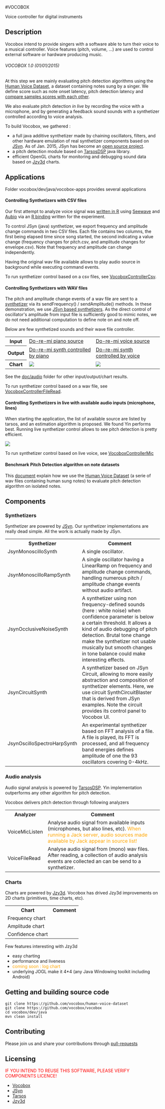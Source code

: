 #VOCOBOX

Voice controller for digital instruments

<script src="doc/scripts/mermaid.full.min.js"></script>

## Description

Vocobox intend to provide singers with a software able to turn their voice to a musical controller. Voice features (pitch, volume, ...) are used to control external software or hardware producing music.

###### VOCOBOX 1.0 (01/01/2015)

At this step we are mainly evaluating pitch detection algorithms using the <a href="https://github.com/vocobox/human-voice-dataset">Human Voice Dataset</a>, a dataset containing notes sung by a singer. We define score such as note onset latency, pitch detection latency and <a href="https://github.com/vocobox/vocobox/blob/master/Benchmark.md">compare samples scores with each other</a>.

We also evaluate pitch detection <i>in live</i> by recording the voice with a microphone, and by generating a feedback sound sounds with a synthetizer controlled according to voice analysis.

To build Vocobox, we gathered :
* a full java additive synthetizer made by chaining oscillators, filters, and other hardware emulation of real synthetizer components based on <a href="http://www.softsynth.com/jsyn/">JSyn</a>. As of Jan. 2015, JSyn has become an <a href="https://github.com/philburk/jsyn">open source project</a>.
* a pitch detection module based on <a href="https://github.com/JorenSix/TarsosDSP">TarsosDSP</a> java library.
* efficient OpenGL charts for monitoring and debugging sound data based on <a href="http://www.jzy3d.org/">Jzy3d</a> charts.

## Applications

Folder vocobox/dev/java/vocobox-apps provides several applications

#### Controlling Synthetizers with CSV files

Our first attempt to analyze voice signal was <a href="https://github.com/vocobox/vocobox/blob/master/dev/r">written in R</a> using <a href="http://rug.mnhn.fr/seewave/">Seewave</a> and <a href="http://aubio.org/">Aubio</a> via an <a href="https://github.com/vocobox/aubio-r/">R binding</a> written for the experiment.

To control JSyn (java) synthetizer, we export frequency and amplitude change commands in two CSV files. Each file contains two columns, the first being elapsed time since song started, the second indicating a value change (frequency changes for pitch.csv, and amplitude changes for envelope.csv). Note that frequency and amplitude can change independently.

Having the original wav file available allows to play audio source in background while executing command events.

To run synthetizer control based on a csv files, see <a href="https://github.com/vocobox/vocobox/blob/master/dev/java/vocobox-apps/src/main/java/org/vocobox/apps/csv2synth/VocoboxControllerCsv.java">VocoboxControllerCsv</a>.

#### Controlling Synthetizers with WAV files

The pitch and amplitude change events of a wav file are sent to a <a href="https://github.com/vocobox/vocobox/blob/master/dev/java/vocobox-api/src/main/java/org/vocobox/model/synth/VocoSynth.java">synthetizer</a> via its sendFrequency() / sendAmplitude() methods. In these demonstration, we use <a href="https://github.com/vocobox/vocobox/tree/master/dev/java/vocobox-synth-jsyn/src/main/java/org/vocobox/synth/jsyn">JSyn based synthetizers</a>. As the direct control of oscillator's amplitude from input file is sufficiently good to mimic notes, we do not need additional computation to define note on and note off.

Below are few synthetized sounds and their wave file controller.

<table>
  <tr>
    <th>Input</th>
    <td><a href="doc/audio/doremi-piano-in.wav">Do-re-mi piano source</a></td>
    <td><a href="doc/audio/doremi-voice-in.wav">Do-re-mi voice source</a></td>
  </tr>
  <tr>
    <th>Output</th>
    <td><a href="doc/audio/doremi-piano-out.wav">Do-re-mi synth controlled by piano</a></td>
    <td><a href="doc/audio/doremi-voice-out.wav">Do-re-mi synth controlled by voice</a></td>
  </tr>
  <tr>
    <th>Chart</th>
    <td><img src="doc/audio/doremi-piano.png"/></td>
    <td><img src="doc/audio/doremi-voice.png"/></td>
  </tr>
</table>

See the <a href="doc/audio">doc/audio</a> folder for other input/output/chart results.



To run synthetizer control based on a wav file, see <a href="https://github.com/vocobox/vocobox/blob/master/dev/java/vocobox-apps/src/main/java/org/vocobox/apps/wav2synth/VocoboxControllerFileRead.java">VocoboxControllerFileRead</a>.


#### Controlling Synthetizers in live with available audio inputs (microphone,  lines)

When starting the application, the list of available source are listed by tarsos, and an estimation algorithm is proposed. We found Yin performs best. Running live synthetizer control allows to see pitch detection is pretty efficient.

<img src="doc/images/mic2synth.png"/>

To run synthetizer control based on live voice, see <a href="https://github.com/vocobox/vocobox/blob/master/dev/java/vocobox-apps/src/main/java/org/vocobox/apps/mic2synth/VocoboxControllerMic.java">VocoboxControllerMic</a>

#### Benchmark Pitch Detection algorithm on note datasets

This <a href="Benchmark.md">document</a> explain how we use the <a href="https://github.com/vocobox/human-voice-dataset">Human Voice Dataset</a> (a serie of wav files containing human sung notes) to evaluate pitch detection algorithm on isolated notes.

## Components

### Synthetizers

Synthetizer are powered by <a href="https://github.com/philburk/jsyn">JSyn</a>. Our synthetizer implementations are really dead simple. All the work is actually made by JSyn.

<table>
<tr>
<th>Synthetizer</th>
<th>Comment</th>
</tr>

<tr>
<td>JsynMonoscilloSynth</td>
<td>A single oscillator.</td>
</tr>

<tr>
<td>JsynMonoscilloRampSynth</td>
<td>A single oscillator having a LinearRamp on frequency and amplitude change commands, handling numerous pitch / amplitude change events without audio artifact.</td>
</tr>

<tr>
<td>JsynOcclusiveNoiseSynth</td>
<td>A synthetizer using non frequency-defined sounds (here : white noise) when confidence parameter is below a certain threshold. It allows a kind of audio debugging of pitch detection. Brutal tone change make the synthetizer not usable musically but smooth changes in tone balance could make interesting effects.</td>
</tr>

<tr>
<td>JsynCircuitSynth</td>
<td>A synthetizer based on JSyn Circuit, allowing to more easily abstraction and composition of synthetizer elements. Here, we use circuit SynthCircuitBlaster that is derived from JSyn examples. Note the circuit provides its control panel to Vocobox UI.</td>
</tr>


<tr>
<td>JsynOscilloSpectroHarpSynth</td>
<td>An experimental synthetizer based on FFT analysis of a file. A file is played, its FFT is processed, and all frequency band energies defines amplitude of one the 93 oscillators covering 0-4kHz.</td>
</tr>

</table>

### Audio analysis

Audio signal analysis is powered by <a href="https://github.com/JorenSix/TarsosDSP">TarsosDSP</a>. Yin implementation outperforms any other algorithm for pitch detection.

Vocobox delivers pitch detection through following analyzers

<table>
  <tr>
    <th>Analyzer</th>
    <th>Comment</th>
    </tr>
  <tr>
    <td>VoiceMicListen</td>
    <td>Analyse audio signal from available inputs (microphones, but also lines, etc). <font color="orange">When running a Jack server, audio sources made available by Jack appear in source list!</font>
    </td>
  </tr>
  <tr>
  <td>VoiceFileRead</td>
  <td>Analyse audio signal from (mono) wav files. After reading, a collection of audio analysis events are collected an can be send to a synthetizer.</td>
  </tr>
</table>

### Charts

Charts are powered by <a href="https://github.com/jzy3d/jzy3d-api">Jzy3d</a>. Vocobox has drived Jzy3d improvements on 2D charts (primitives, time charts, etc).


<table>
  <tr>
    <th>Chart</th>
    <th>Comment</th>
    </tr>
  <tr>
    <td>Frequency chart</td>
    <td></td>
  </tr>
  <tr>
    <td>Amplitude chart</td>
    <td></td>
  </tr>
  <tr>
    <td>Confidence chart</td>
    <td></td>
  </tr>
  </table>

Few features interesting with Jzy3d
* easy charting
* performance and liveness
* <font color="orange">coming soon : log chart</font>
* underlying JOGL make it 4*4 (any Java Windowing toolkit including Android)


## Getting and building source code

```
git clone https://github.com/vocobox/human-voice-dataset
git clone https://github.com/vocobox/vocobox
cd vocobox/dev/java
mvn clean install
```

## Contributing
Please join us and share your contributions through <a href="https://help.github.com/articles/using-pull-requests/">pull-requests</a>


## Licensing
<span style="color:red;">
IF YOU INTEND TO REUSE THIS SOFTWARE, PLEASE VERIFY COMPONENTS LICENCE!
</span>


* <a href="https://github.com/vocobox/vocobox/blob/master/LICENSE">Vocobox</a>
* <a href="http://www.softsynth.com/jsyn/developers/">JSyn</a>
* <a href="https://github.com/JorenSix/TarsosDSP/blob/master/license.txt">Tarsos</a>
* <a href="https://github.com/jzy3d/jzy3d-api/blob/master/jzy3d-api/license.txt">Jzy3d</a>
